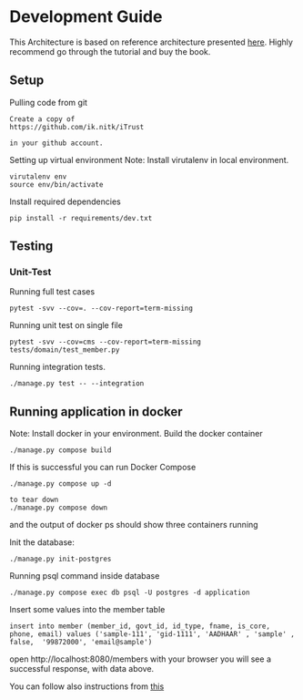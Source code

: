 # Development Guide

This Architecture is based on reference architecture presented [here](https://www.thedigitalcatbooks.com/pycabook-introduction/).
Highly recommend go through the tutorial and buy the book.


## Setup
Pulling code from git
````
Create a copy of
https://github.com/ik.nitk/iTrust

in your github account.
````

Setting up virtual environment
Note: Install virutalenv in local environment.
````
virutalenv env
source env/bin/activate
````
Install required dependencies
````
pip install -r requirements/dev.txt
````
## Testing
### Unit-Test
Running full test cases
````
pytest -svv --cov=. --cov-report=term-missing
````
Running unit test on single file
````
pytest -svv --cov=cms --cov-report=term-missing tests/domain/test_member.py
````

Running integration tests.
````
./manage.py test -- --integration
````

## Running application in docker
Note: Install docker in your environment.
Build the docker container
````
./manage.py compose build
````
If this is successful you can run Docker Compose
````
./manage.py compose up -d

to tear down
./manage.py compose down
````
and the output of docker ps should show three containers running

Init the database:
````
./manage.py init-postgres
````
Running psql command inside database
````
./manage.py compose exec db psql -U postgres -d application
````

Insert some values into the member table
````
insert into member (member_id, govt_id, id_type, fname, is_core, phone, email) values ('sample-111', 'gid-1111', 'AADHAAR' , 'sample' , false,  '99872000', 'email@sample')
````
open http://localhost:8080/members with your browser you will see a successful response, with data above.

You can follow also instructions from [this](https://www.thedigitalcatbooks.com/pycabook-chapter-08/)






